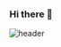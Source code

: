 ### Hi there 👋

![header](https://capsule-render.vercel.app/api?type=Soft&color=auto&height=300&section=header&text=middlefitting&fontSize=90)

<!--
**middlefitting/middlefitting** is a ✨ _special_ ✨ repository because its `README.md` (this file) appears on your GitHub profile.

Here are some ideas to get you started:

- 🔭 I’m currently working on ...
- 🌱 I’m currently learning ...
- 👯 I’m looking to collaborate on ...
- 🤔 I’m looking for help with ...
- 💬 Ask me about ...
- 📫 How to reach me: ...
- 😄 Pronouns: ...
- ⚡ Fun fact: ...
-->

